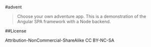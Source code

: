#advent
> Choose your own adventure app. This is a demonstration of the Angular SPA framework with a Node backend.

##License

Attribution-NonCommercial-ShareAlike
CC BY-NC-SA
